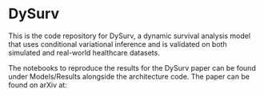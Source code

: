 # DySurv

This is the code repository for DySurv, a dynamic survival analysis model that uses conditional variational inference and is validated on both simulated and real-world healthcare datasets.

The notebooks to reproduce the results for the DySurv paper can be found under Models/Results alongside the architecture code. The paper can be found on arXiv at:



